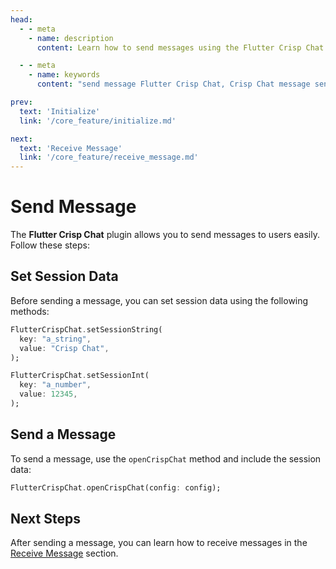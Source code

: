 ```yaml
---
head:
  - - meta
    - name: description
      content: Learn how to send messages using the Flutter Crisp Chat plugin.

  - - meta
    - name: keywords
      content: "send message Flutter Crisp Chat, Crisp Chat message sending, Flutter Crisp Chat API"

prev:
  text: 'Initialize'
  link: '/core_feature/initialize.md'

next:
  text: 'Receive Message'
  link: '/core_feature/receive_message.md'
---
```


# Send Message

The **Flutter Crisp Chat** plugin allows you to send messages to users easily. Follow these steps:

## Set Session Data

Before sending a message, you can set session data using the following methods:

```dart
FlutterCrispChat.setSessionString(
  key: "a_string",
  value: "Crisp Chat",
);

FlutterCrispChat.setSessionInt(
  key: "a_number",
  value: 12345,
);
```

## Send a Message

To send a message, use the `openCrispChat` method and include the session data:

```dart
FlutterCrispChat.openCrispChat(config: config);
```

## Next Steps

After sending a message, you can learn how to receive messages in the [Receive Message](receive_message.md) section.
